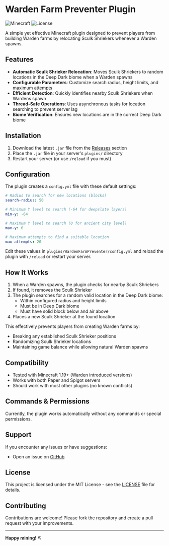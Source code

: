 # Warden Farm Preventer Plugin

![Minecraft](https://img.shields.io/badge/Minecraft-1.19+-brightgreen) ![License](https://img.shields.io/badge/License-MIT-blue)

A simple yet effective Minecraft plugin designed to prevent players from building Warden farms by relocating Sculk Shriekers whenever a Warden spawns.

## Features

- **Automatic Sculk Shrieker Relocation**: Moves Sculk Shriekers to random locations in the Deep Dark biome when a Warden spawns
- **Configurable Parameters**: Customize search radius, height limits, and maximum attempts
- **Efficient Detection**: Quickly identifies nearby Sculk Shriekers when Wardens spawn
- **Thread-Safe Operations**: Uses asynchronous tasks for location searching to prevent server lag
- **Biome Verification**: Ensures new locations are in the correct Deep Dark biome

## Installation

1. Download the latest `.jar` file from the [Releases](https://github.com/yourusername/warden-farm-preventer/releases) section
2. Place the `.jar` file in your server's `plugins/` directory
3. Restart your server (or use `/reload` if you must)

## Configuration

The plugin creates a `config.yml` file with these default settings:

```yaml
# Radius to search for new locations (blocks)
search-radius: 50

# Minimum Y level to search (-64 for deepslate layers)
min-y: -64

# Maximum Y level to search (0 for ancient city level)
max-y: 0

# Maximum attempts to find a suitable location
max-attempts: 20
```

Edit these values in `plugins/WardenFarmPreventer/config.yml` and reload the plugin with `/reload` or restart your server.

## How It Works

1. When a Warden spawns, the plugin checks for nearby Sculk Shriekers
2. If found, it removes the Sculk Shrieker
3. The plugin searches for a random valid location in the Deep Dark biome:
   - Within configured radius and height limits
   - Must be in Deep Dark biome
   - Must have solid block below and air above
4. Places a new Sculk Shrieker at the found location

This effectively prevents players from creating Warden farms by:
- Breaking any established Sculk Shrieker positions
- Randomizing Sculk Shrieker locations
- Maintaining game balance while allowing natural Warden spawns

## Compatibility

- Tested with Minecraft 1.19+ (Warden introduced versions)
- Works with both Paper and Spigot servers
- Should work with most other plugins (no known conflicts)

## Commands & Permissions

Currently, the plugin works automatically without any commands or special permissions.

## Support

If you encounter any issues or have suggestions:
- Open an issue on [GitHub](https://github.com/b31556/wardenfarmprevention/issues)

## License

This project is licensed under the MIT License - see the [LICENSE](LICENSE) file for details.

## Contributing

Contributions are welcome! Please fork the repository and create a pull request with your improvements.

---

**Happy mining!** ⛏️

